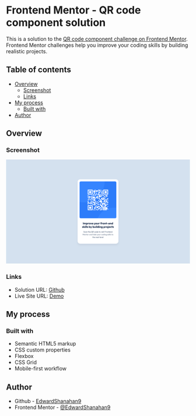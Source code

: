 # Frontend Mentor - QR code component solution

This is a solution to the [QR code component challenge on Frontend Mentor](https://www.frontendmentor.io/challenges/qr-code-component-iux_sIO_H). Frontend Mentor challenges help you improve your coding skills by building realistic projects.

## Table of contents

- [Overview](#overview)
  - [Screenshot](#screenshot)
  - [Links](#links)
- [My process](#my-process)
  - [Built with](#built-with)
- [Author](#author)

## Overview

### Screenshot

![](./assets/images/screenshot.png)

### Links

- Solution URL: [Github](https://github.com/EdwardShanahan9/qr_code_component)
- Live Site URL: [Demo](https://edwardshanahan9.github.io/qr_code_component/)

## My process

### Built with

- Semantic HTML5 markup
- CSS custom properties
- Flexbox
- CSS Grid
- Mobile-first workflow

## Author

- Github - [EdwardShanahan9](https://github.com/EdwardShanahan9)
- Frontend Mentor - [@EdwardShanahan9](https://www.frontendmentor.io/profile/EdwardShanahan9)
